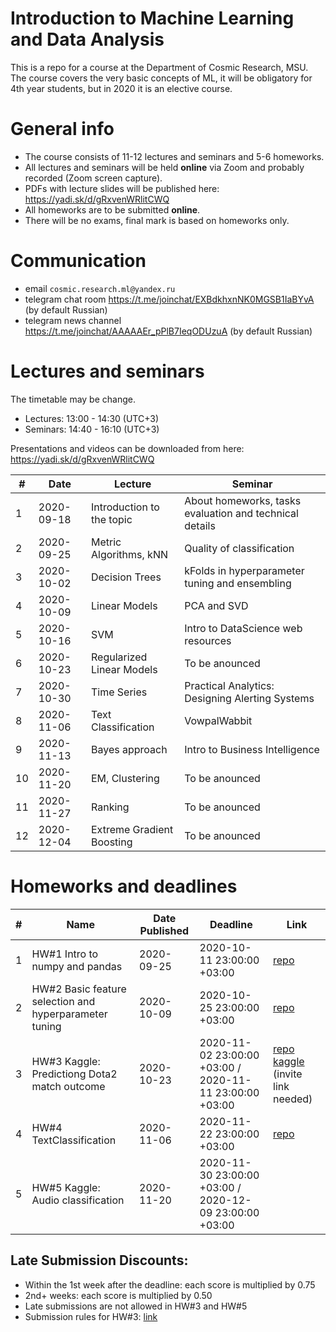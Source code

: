 # Introduction to Machine Learning and Data Analysis

This is a repo for a course at the Department of Cosmic Research, MSU. The course covers the very basic concepts of ML, it will be obligatory for 4th year students, but in 2020 it is an elective course.

# General info
- The course consists of 11-12 lectures and seminars and 5-6 homeworks.
- All lectures and seminars will be held **online** via Zoom and probably recorded (Zoom screen capture).
- PDFs with lecture slides will be published here: https://yadi.sk/d/gRxvenWRlitCWQ
- All homeworks are to be submitted **online**.
- There will be no exams, final mark is based on homeworks only.

# Communication
- email `cosmic.research.ml@yandex.ru`
- telegram chat room https://t.me/joinchat/EXBdkhxnNK0MGSB1IaBYvA (by default Russian)
- telegram news channel https://t.me/joinchat/AAAAAEr_pPlB7IeqODUzuA (by default Russian)


# Lectures and seminars
The timetable may be change.
- Lectures: 13:00 - 14:30 (UTC+3)
- Seminars: 14:40 - 16:10 (UTC+3)

Presentations and videos can be downloaded from here: https://yadi.sk/d/gRxvenWRlitCWQ

| #  | Date | Lecture | Seminar |
| -- | ---- | ------- | ------- |
| 1  | 2020-09-18 | Introduction to the topic | About homeworks, tasks evaluation and technical details |
| 2  | 2020-09-25 | Metric Algorithms, kNN | Quality of classification |
| 3  | 2020-10-02 | Decision Trees | kFolds in hyperparameter tuning and ensembling |
| 4  | 2020-10-09 | Linear Models | PCA and SVD |
| 5  | 2020-10-16 | SVM | Intro to DataScience web resources|
| 6  | 2020-10-23 | Regularized Linear Models | To be anounced |
| 7  | 2020-10-30 | Time Series | Practical Analytics: Designing Alerting Systems |
| 8  | 2020-11-06 | Text Classification | VowpalWabbit |
| 9  | 2020-11-13 | Bayes approach | Intro to Business Intelligence |
| 10 | 2020-11-20 | EM, Clustering| To be anounced |
| 11 | 2020-11-27 | Ranking | To be anounced |
| 12 | 2020-12-04 | Extreme Gradient Boosting | To be anounced |



# Homeworks and deadlines

| #   | Name | Date Published | Deadline |  Link |
| --- | ---- | -------------- | -------- | -- |
| 1  | HW#1  Intro to numpy and pandas| 2020-09-25 | 2020-10-11 23:00:00 +03:00 | [repo](https://github.com/cosmic-research-ml-edu/cosmic.research.intro.ml/tree/master/homeworks/hw01)|
| 2  | HW#2  Basic feature selection and hyperparameter tuning | 2020-10-09 | 2020-10-25 23:00:00 +03:00 | [repo](https://github.com/cosmic-research-ml-edu/cosmic.research.intro.ml/tree/master/homeworks/hw02)|
| 3  | HW#3  Kaggle: Predictiong Dota2 match outcome | 2020-10-23| 2020-11-02 23:00:00 +03:00 / 2020-11-11 23:00:00 +03:00| [repo](https://github.com/cosmic-research-ml-edu/cosmic.research.intro.ml/tree/master/homeworks/hw03) [kaggle](https://www.kaggle.com/c/cosmicresearchml-lab03-v20/leaderboard) (invite link needed)|
| 4  | HW#4  TextClassification | 2020-11-06 | 2020-11-22 23:00:00 +03:00 | [repo](https://github.com/cosmic-research-ml-edu/cosmic.research.intro.ml/tree/master/homeworks/hw04)|
| 5  | HW#5  Kaggle: Audio classification | 2020-11-20 | 2020-11-30 23:00:00 +03:00 / 2020-12-09 23:00:00 +03:00|


## Late Submission Discounts:
- Within the 1st week after the deadline: each score is multiplied by 0.75
- 2nd+ weeks: each score is multiplied by 0.50
- Late submissions are not allowed in HW#3 and HW#5
- Submission rules for HW#3: [link](https://github.com/cosmic-research-ml-edu/cosmic.research.intro.ml/tree/master/homeworks/hw03)


